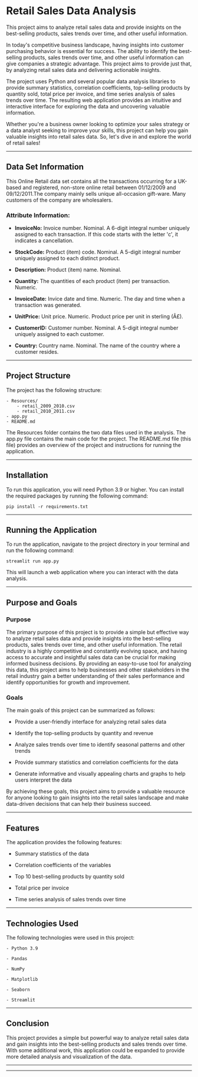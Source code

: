 # Retail Sales Data Analysis

This project aims to analyze retail sales data and provide insights on the best-selling products, sales trends over time, and other useful information.

In today's competitive business landscape, having insights into customer purchasing behavior is essential for success. The ability to identify the best-selling products, sales trends over time, and other useful information can give companies a strategic advantage. This project aims to provide just that, by analyzing retail sales data and delivering actionable insights.

The project uses Python and several popular data analysis libraries to provide summary statistics, correlation coefficients, top-selling products by quantity sold, total price per invoice, and time series analysis of sales trends over time. The resulting web application provides an intuitive and interactive interface for exploring the data and uncovering valuable information.

Whether you're a business owner looking to optimize your sales strategy or a data analyst seeking to improve your skills, this project can help you gain valuable insights into retail sales data. So, let's dive in and explore the world of retail sales!

---

## Data Set Information

This Online Retail data set contains all the transactions occurring for a UK-based and registered, non-store online retail between 01/12/2009 and 09/12/2011.The company mainly sells unique all-occasion gift-ware. Many customers of the company are wholesalers.


### Attribute Information:

- **InvoiceNo:** Invoice number. Nominal. A 6-digit integral number uniquely assigned to each transaction. If this code starts with the letter 'c', it indicates a cancellation.

- **StockCode:** Product (item) code. Nominal. A 5-digit integral number uniquely assigned to each distinct product.

- **Description:** Product (item) name. Nominal.

- **Quantity:** The quantities of each product (item) per transaction. Numeric.

- **InvoiceDate:** Invice date and time. Numeric. The day and time when a transaction was generated.

- **UnitPrice:** Unit price. Numeric. Product price per unit in sterling (Â£).

- **CustomerID:** Customer number. Nominal. A 5-digit integral number uniquely assigned to each customer.

- **Country:** Country name. Nominal. The name of the country where a customer resides.

---

## Project Structure

The project has the following structure:

    - Resources/
        - retail_2009_2010.csv
        - retail_2010_2011.csv
    - app.py
    - README.md

The Resources folder contains the two data files used in the analysis. The app.py file contains the main code for the project. The README.md file (this file) provides an overview of the project and instructions for running the application.

---

## Installation

To run this application, you will need Python 3.9 or higher. You can install the required packages by running the following command:

    pip install -r requirements.txt
    
---

## Running the Application

To run the application, navigate to the project directory in your terminal and run the following command:

    streamlit run app.py
    
This will launch a web application where you can interact with the data analysis.

---

## Purpose and Goals

### Purpose

The primary purpose of this project is to provide a simple but effective way to analyze retail sales data and provide insights into the best-selling products, sales trends over time, and other useful information. The retail industry is a highly competitive and constantly evolving space, and having access to accurate and insightful sales data can be crucial for making informed business decisions. By providing an easy-to-use tool for analyzing this data, this project aims to help businesses and other stakeholders in the retail industry gain a better understanding of their sales performance and identify opportunities for growth and improvement.

### Goals

The main goals of this project can be summarized as follows:

- Provide a user-friendly interface for analyzing retail sales data

- Identify the top-selling products by quantity and revenue

- Analyze sales trends over time to identify seasonal patterns and other trends

- Provide summary statistics and correlation coefficients for the data

- Generate informative and visually appealing charts and graphs to help users interpret the data

By achieving these goals, this project aims to provide a valuable resource for anyone looking to gain insights into the retail sales landscape and make data-driven decisions that can help their business succeed.

---

## Features

The application provides the following features:

- Summary statistics of the data

- Correlation coefficients of the variables

- Top 10 best-selling products by quantity sold

- Total price per invoice

- Time series analysis of sales trends over time

---

## Technologies Used
The following technologies were used in this project:
    
    - Python 3.9
    
    - Pandas
    
    - NumPy
    
    - Matplotlib
    
    - Seaborn
    
    - Streamlit
    
---

## Conclusion
This project provides a simple but powerful way to analyze retail sales data and gain insights into the best-selling products and sales trends over time. With some additional work, this application could be expanded to provide more detailed analysis and visualization of the data.

---

---

